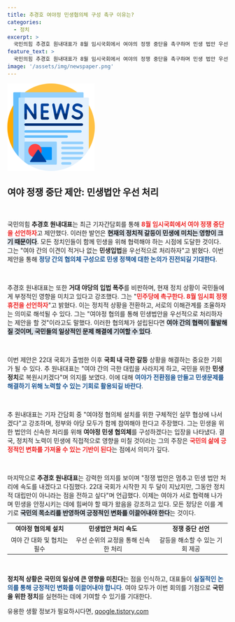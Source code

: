 ```yaml
---
title: 추경호 여야정 민생협의체 구성 촉구 이유는?
categories:
  - 정치
excerpt: >
  국민의힘 추경호 원내대표가 8월 임시국회에서 여야의 정쟁 중단을 촉구하며 민생 법안 우선 처리를 제안했다. 정치 갈등 대신 협력의 길을 열자는 그의 메시지는 어떤 변화를 가져올지 주목된다!
feature_text: >
  국민의힘 추경호 원내대표가 8월 임시국회에서 여야의 정쟁 중단을 촉구하며 민생 법안 우선 처리를 제안했다. 정치 갈등 대신 협력의 길을 열자는 그의 메시지는 어떤 변화를 가져올지 주목된다!
image: '/assets/img/newspaper.png'
---
```


<p><img src="/assets/img/newspaper.png" alt="kimp 속보" /></p>

<h2 data-ke-size="size26">여야 정쟁 중단 제안: 민생법안 우선 처리</h2>

<p data-ke-size="size16">&nbsp;</p>

<p>국민의힘 <b>추경호 원내대표</b>는 최근 기자간담회를 통해 <b><span style="color: #ee2323;">8월 임시국회에서 여야 정쟁 중단을 선언하자</span></b>고 제안했다. 이러한 발언은 <b><span style="background-color: #21538527;">현재의 정치적 갈등이 민생에 미치는 영향이 크기 때문이다</span></b>. 모든 정치인들이 함께 민생을 위해 협력해야 하는 시점에 도달한 것이다. 그는 "여야 간의 이견이 적거나 없는 <b>민생입법</b>을 우선적으로 처리하자"고 밝혔다. 이번 제안을 통해 <b><span style="color: #1a5490;">정당 간의 협의체 구성으로 민생 정책에 대한 논의가 진전되길 기대한다</span></b>.</p>

<p data-ke-size="size16">&nbsp;</p>

<p>추경호 원내대표는 또한 <b>거대 야당의 입법 폭주</b>를 비판하며, 현재 정치 상황이 국민들에게 부정적인 영향을 미치고 있다고 강조했다. 그는 "<b><span style="color: #ee2323;">민주당에 촉구한다. 8월 임시회 정쟁 휴전을 선언하자</span></b>"고 밝혔다. 이는 정치적 상황을 전환하고, 서로의 이해관계를 조율하자는 의미로 해석될 수 있다. 그는 "여야정 협의를 통해 민생법안을 우선적으로 처리하자는 제안을 할 것"이라고도 말했다. 이러한 협의체가 설립된다면 <b><span style="background-color: #21538527;">여야 간의 협력이 활발해질 것이며, 국민들의 일상적인 문제 해결에 기여할 수 있다</span></b>.</p>

<p data-ke-size="size16">&nbsp;</p>

<p>이번 제안은 22대 국회가 출범한 이후 <b>국회 내 극한 갈등</b> 상황을 해결하는 중요한 기회가 될 수 있다. 추 원내대표는 "여야 간의 극한 대립을 사라지게 하고, 국민을 위한 <b>민생 정치</b>로 복원시키겠다"며 의지를 보였다. 이에 대해 <b><span style="color: #1a5490;">여야가 전환점을 만들고 민생문제를 해결하기 위해 노력할 수 있는 기회로 활용되길 바란다</span></b>.</p>

<p data-ke-size="size16">&nbsp;</p>

<p>추 원내대표는 기자 간담회 중 "여야정 협의체 설치를 위한 구체적인 실무 협상에 나서겠다"고 강조하며, 정부와 야당 모두가 함께 참여해야 한다고 주장했다. 그는 민생을 위한 법안의 신속한 처리를 위해 <b>여야정 민생 협의체</b>를 구성하겠다는 입장을 나타냈다. 결국, 정치적 노력이 민생에 직접적으로 영향을 미칠 것이라는 그의 주장은 <b><span style="color: #ee2323;">국민의 삶에 긍정적인 변화를 가져올 수 있는 기반이 된다</span></b>는 점에서 의미가 깊다.</p>

<p data-ke-size="size16">&nbsp;</p>

<p>마지막으로 <b>추경호 원내대표</b>는 강력한 의지를 보이며 "정쟁 법안은 멈추고 민생 법안 처리에 속도를 내겠다고 다짐했다. 22대 국회가 시작한 지 두 달이 지났지만, 그동안 정치적 대립만이 아니라는 점을 전하고 싶다"며 언급했다. 이제는 여야가 서로 협력해 나가며 민생을 안정시키는 데에 힘써야 할 때가 왔음을 강조하고 있다. 모든 정당은 이를 계기로 <b><span style="background-color: #21538527;">국민의 목소리를 반영하여 긍정적인 변화를 이끌어내야 한다</span></b>는 것이다. </p>

<table>
<tr>
<td style="text-align: center; height: 17px;"><b>여야정 협의체 설치</b></td>
<td style="text-align: center; height: 17px;"><b>민생법안 처리 속도</b></td>
<td style="text-align: center; height: 17px;"><b>정쟁 중단 선언</b></td>
</tr>
<tr>
<td style="text-align: center; height: 17px;">여야 간 대화 및 협치는 필수</td>
<td style="text-align: center; height: 17px;">우선 순위의 교정을 통해 신속한 처리</td>
<td style="text-align: center; height: 17px;">갈등을 해소할 수 있는 기회 제공</td>
</tr>
</table>

<p data-ke-size="size16">&nbsp;</p>

<p><b>정치적 상황은 국민의 일상에 큰 영향을 미친다</b>는 점을 인식하고, 대표들이 <b><span style="color: #1a5490;">실질적인 논의를 통해 긍정적인 변화를 이끌어내야 합니다</span></b>. 여야 모두가 이번 회의를 기점으로 <b>국민을 위한 정치</b>를 실현하는 데에 기여할 수 있기를 기대한다.</p>
유용한 생활 정보가 필요하시다면, <a href="https://qoogle.tistory.com" rel="dofollow">qoogle.tistory.com</a>


